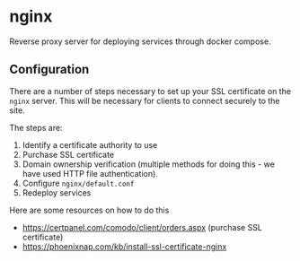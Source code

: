 # nginx

Reverse proxy server for deploying services through docker compose.

## Configuration

There are a number of steps necessary to set up your SSL certificate on the `nginx` server. This will be necessary for clients to connect securely to the site. 

The steps are:

1. Identify a certificate authority to use
2. Purchase SSL certificate
3. Domain ownership verification (multiple methods for doing this - we have used HTTP file authentication).
4. Configure `nginx/default.conf` 
5. Redeploy services

Here are some resources on how to do this

* https://certpanel.com/comodo/client/orders.aspx (purchase SSL certificate)
* https://phoenixnap.com/kb/install-ssl-certificate-nginx